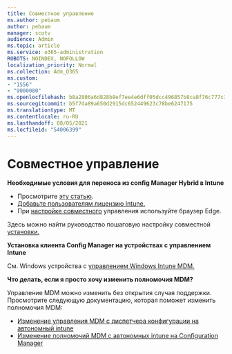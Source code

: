 ```yaml
---
title: Совместное управление
ms.author: pebaum
author: pebaum
manager: scotv
audience: Admin
ms.topic: article
ms.service: o365-administration
ROBOTS: NOINDEX, NOFOLLOW
localization_priority: Normal
ms.collection: Adm_O365
ms.custom:
- "1556"
- "9000080"
ms.openlocfilehash: b8a2806a6d828b8ef7ee4e6dff05dcc496857b8ca8f76c777c39ff3155809668
ms.sourcegitcommit: b5f7da89a650d2915dc652449623c78be6247175
ms.translationtype: MT
ms.contentlocale: ru-RU
ms.lasthandoff: 08/05/2021
ms.locfileid: "54006399"
---
```

# <a name="co-management"></a>Совместное управление

**Необходимые условия для переноса из config Manager Hybrid в Intune**

- Просмотрите [эту статью](https://docs.microsoft.com/mem/configmgr/mdm/understand/what-happened-to-hybrid).
- [Добавьте пользователям лицензию Intune.](https://docs.microsoft.com/mem/intune/fundamentals/licenses-assign)
- При [настройке совместного](https://www.microsoft.com/edge) управления используйте браузер Edge.

Здесь можно найти руководство пошаговую настройку совместной [установки.](https://admin.microsoft.com/AdminPortal/Home?#/modernonboarding/comanagesetupguide)

**Установка клиента Config Manager на устройствах с управлением Intune**

См. Windows устройства с [управлением Windows Intune MDM.](https://docs.microsoft.com/mem/configmgr/core/clients/deploy/deploy-clients-to-windows-computers#bkmk_mdm)

**Что делать, если я просто хочу изменить полномочия MDM?**

Управление MDM можно изменить без открытия случая поддержки. Просмотрите следующую документацию, которая поможет изменить полномочия MDM:

- [Изменение управления MDM с диспетчера конфигурации на автономный intune](https://docs.microsoft.com/mem/configmgr/mdm/understand/what-happened-to-hybrid)
- [Изменение полномочий MDM с автономных intune на Configuration Manager](https://docs.microsoft.com/mem/configmgr/mdm/understand/what-happened-to-hybrid)
